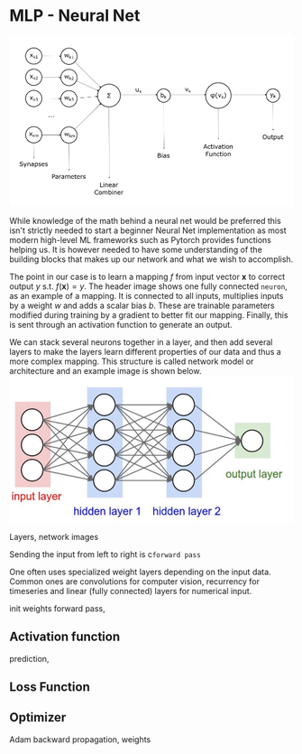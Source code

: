 # MLP - Neural Net
![neuron image](neuron.png)

While knowledge of the math behind a neural net would be preferred this isn't strictly needed to start a beginner Neural Net implementation as most modern high-level ML frameworks such as Pytorch provides functions helping us. It is however needed to have some understanding of the building blocks that makes up our network and what we wish to accomplish.

The point in our case is to learn a mapping $f$ from input vector $\textbf{x}$ to correct output $y$ s.t. $f(\textbf{x}) = y$. The header image shows one fully connected `neuron`, as an example of a mapping. It is connected to all inputs, multiplies inputs by a weight $w$ and adds a scalar bias $b$. These are trainable parameters modified during training by a gradient to better fit our mapping. Finally, this is sent through an activation function to generate an output.

We can stack several neurons together in a layer, and then add several layers to make the layers learn different properties of our data and thus a more complex mapping. This structure is called network model or architecture and an example image is shown below.
![model image](neural_net.jpg)

Layers, network images

Sending the input from left to right is c`forward pass`


One often uses specialized weight layers depending on the input data. Common ones are convolutions for computer vision, recurrency for timeseries and linear (fully connected) layers for numerical input.

init weights
forward pass, 

## Activation function


prediction,
## Loss Function

## Optimizer
Adam
backward propagation, weights
